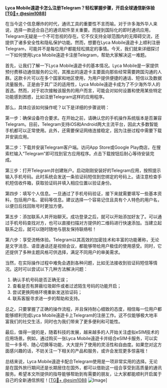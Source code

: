 **Lyca Mobile遠遊卡怎么注册Telegram？轻松掌握步骤，开启全球通信新体验[[TG💪+ @esim1088](https://t.me/s/esim1088)]**

在当今这个信息爆炸的时代，通讯工具的重要性不言而喻。对于许多海外华人来说，选择一款适合自己的通讯软件至关重要。而提到国际化的即时通讯应用，Telegram无疑是一个不可忽视的存在。它不仅支持全球范围内的无障碍交流，还提供了诸多安全性和隐私保护功能。然而，想要在Lyca Mobile遠遊卡上顺利注册Telegram，可能并不是每位用户都能轻松搞定的事情。今天，我们就来详细探讨一下如何使用Lyca Mobile遠遊卡注册Telegram，帮助大家解决这一难题。

首先，让我们了解一下Lyca Mobile遠遊卡的基本情况。Lyca Mobile是一家提供预付费移动通信服务的公司，其推出的遠遊卡主要面向那些经常需要跨国沟通的人群。这款卡片可以在多个国家和地区使用，为用户提供便捷的通话、短信以及数据流量服务。正是由于其广泛的适用性，Lyca Mobile遠遊卡成为了不少海外华人的首选。然而，对于初次接触该服务的用户而言，可能会对如何设置和使用某些特定功能感到困惑，比如注册Telegram这样的应用程序。

那么，具体应该如何操作呢？以下是详细的步骤说明：

第一步：确保设备符合要求。在开始之前，请确认您的手机操作系统版本是否兼容Telegram。目前，Telegram支持iOS和Android两大主流平台，因此大多数智能手机都可以正常使用。此外，还需要保证网络连接稳定，因为注册过程中需要下载并安装应用。

第二步：下载并安装Telegram客户端。访问App Store或Google Play商店，在搜索栏输入“Telegram”即可找到官方应用程序。点击下载按钮后耐心等待安装完成。

第三步：打开Telegram并创建账户。启动刚刚安装好的Telegram应用，按照提示输入手机号码。此时系统会发送一条验证码短信到您绑定的号码上。请注意检查手机短信收件箱，获取验证码并填入相应位置以验证身份。

第四步：填写个人信息。一旦通过了手机号码验证，接下来就需要填写一些基本资料，包括用户名、密码等信息。建议选择一个容易记住且具有个人特色的用户名，以便日后找回账号时更加方便。

第五步：添加联系人并开始聊天。成功登录之后，就可以开始添加好友了。可以通过手机号码查找对方，也可以直接扫描对方提供的二维码进行快速添加。当建立起联系之后，就可以随时随地与朋友保持联络啦！

第六步：享受流畅体验。Telegram以其高效的加密技术和丰富的功能著称，无论是文字消息、语音通话还是视频会议，都能够带给用户极佳的使用感受。同时，它还提供了多种主题风格可供选择，满足不同用户的审美需求。

当然，在实际操作过程中难免会遇到各种问题，比如无法接收到验证码短信等情况。这时可以尝试以下几种方法解决问题：

1. 确认手机号码是否正确无误；
2. 查看是否有屏蔽垃圾邮件或者过滤陌生号码的功能开启；
3. 尝试更换网络环境重新发送验证码；
4. 联系客服寻求进一步的帮助和支持。

总之，只要掌握了正确的操作流程，并且保持耐心细致的态度，相信每一位用户都能够顺利完成Lyca Mobile遠遊卡上Telegram的注册工作。这不仅能够极大地丰富我们的社交生活，同时也为我们带来了更多便利和可能性。

最后，值得一提的是，随着科技的发展，越来越多的人开始关注虚拟eSIM技术的应用场景。例如，通过购买一张Lyca Mobile遠遊卡并结合eSIM卡服务，可以实现一卡多号、随心切换等功能，大大提升了使用的灵活性和自由度。如果您对这方面感兴趣的话，不妨关注一下相关的产品和服务，或许会发现更多惊喜哦！

总结来说，Lyca Mobile遠遊卡配合Telegram使用是一项非常实用的选择。无论是在国外旅行期间还是长期居住在国外，都可以借助这一组合享受到高质量的通讯服务。希望本文所提供的指导能够帮助到有需要的朋友，让大家都能顺利开启属于自己的全新通信旅程！[[TG💪+ @esim1088](https://t.me/s/esim1088) ![Image](https://i.postimg.cc/4NQfJmqS/Snipaste-2025-05-13-00-14-12.png)]